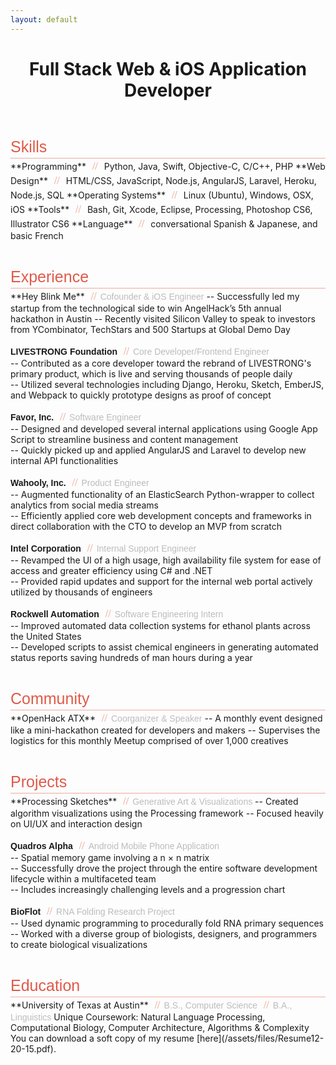 ```yaml
---
layout: default
---
```

<style type="text/css">
    span.side { 
        color: #bcbcbc;
        font-family: 'Alegreya Sans SC', sans-serif; 
    }
    p.title {
        line-height: 35px;
        margin: 40px 0px 0px 0px;
        color: #DF5A49;
        font-size: 25px;
        border-bottom: 1px solid #eea9a0;
        font-family: 'Alegreya Sans SC', sans-serif;
    }
    span.divide {
        color: #eba68c;
        font-size: 16px;
        font-family: 'Helvetica Neue', Helvetica, sans-serif;
        font-weight: 300;
        margin: 0 6px;
    }
    strong {
        font-family: 'Alegreya Sans SC', sans-serif; 
    }
</style>

<header class="post-header">
<h1 class="post-title">Full Stack Web &amp; iOS Application Developer</h1>
</header>


<p class="title">Skills</p>
**Programming**
<span class="divide">//</span>
Python, Java, Swift, Objective-C, C/C++, PHP  
**Web Design**
<span class="divide">//</span>
HTML/CSS, JavaScript, Node.js, AngularJS, Laravel, Heroku, Node.js, SQL  
**Operating Systems**
<span class="divide">//</span>
Linux (Ubuntu), Windows, OSX, iOS  
**Tools**
<span class="divide">//</span>
Bash, Git, Xcode, Eclipse, Processing, Photoshop CS6, Illustrator CS6  
**Language**
<span class="divide">//</span>
conversational Spanish & Japanese, and basic French


<p class="title">Experience</p>
**Hey Blink Me**
<span class="divide">//</span><span class="side">Cofounder & iOS Engineer</span>  
-- Successfully led my startup from the technological side to win AngelHack’s 5th annual hackathon in Austin  
-- Recently visited Silicon Valley to speak to investors from YCombinator, TechStars and 500 Startups at Global Demo Day

**LIVESTRONG Foundation**
<span class="divide">//</span><span class="side">Core Developer/Frontend Engineer</span>  
-- Contributed as a core developer toward the rebrand of LIVESTRONG's primary product, which is live and serving thousands of people daily  
-- Utilized several technologies including Django, Heroku, Sketch, EmberJS, and Webpack to quickly prototype designs as proof of concept

**Favor, Inc.**
<span class="divide">//</span><span class="side">Software Engineer</span>  
-- Designed and developed several internal applications using Google App Script to streamline business and content management  
-- Quickly picked up and applied AngularJS and Laravel to develop new internal API functionalities

**Wahooly, Inc.**
<span class="divide">//</span><span class="side">Product Engineer</span>  
-- Augmented functionality of an ElasticSearch Python-wrapper to collect analytics from social media streams  
-- Efficiently applied core web development concepts and frameworks in direct collaboration with the CTO to develop an MVP from scratch  

**Intel Corporation**
<span class="divide">//</span><span class="side">Internal Support Engineer</span>  
-- Revamped the UI of a high usage, high availability file system for ease of access and greater efficiency using C# and .NET  
-- Provided rapid updates and support for the internal web portal actively utilized by thousands of engineers

**Rockwell Automation**
<span class="divide">//</span><span class="side">Software Engineering Intern</span>  
-- Improved automated data collection systems for ethanol plants across the United States  
-- Developed scripts to assist chemical engineers in generating automated status reports saving hundreds of man hours during a year


<p class="title">Community</p>
**OpenHack ATX**
<span class="divide">//</span><span class="side">Coorganizer & Speaker</span>  
-- A monthly event designed like a mini-hackathon created for developers and makers  
-- Supervises the logistics for this monthly Meetup comprised of over 1,000 creatives

<p class="title">Projects</p>
**Processing Sketches**
<span class="divide">//</span><span class="side">Generative Art & Visualizations</span>  
-- Created algorithm visualizations using the Processing framework  
-- Focused heavily on UI/UX and interaction design

**Quadros Alpha**
<span class="divide">//</span><span class="side">Android Mobile Phone Application</span>  
-- Spatial memory game involving a n × n matrix  
-- Successfully drove the project through the entire software development lifecycle within a multifaceted team  
-- Includes increasingly challenging levels and a progression chart

**BioFlot**
<span class="divide">//</span><span class="side">RNA Folding Research Project</span>  
-- Used dynamic programming to procedurally fold RNA primary sequences  
-- Worked with a diverse group of biologists, designers, and programmers to create biological visualizations


<p class="title">Education</p>
**University of Texas at Austin**
<span class="divide">//</span><span class="side">B.S., Computer Science</span>
<span class="divide">//</span><span class="side">B.A., Linguistics</span>  
Unique Coursework: Natural Language Processing, Computational Biology, Computer Architecture, Algorithms & Complexity

<br/>
You can download a soft copy of my resume [here](/assets/files/Resume12-20-15.pdf).